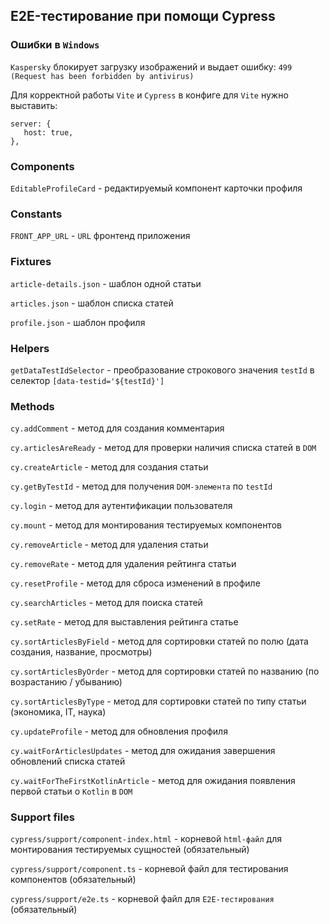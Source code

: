 ## E2E-тестирование при помощи Cypress

### Ошибки в `Windows`

`Kaspersky` блокирует загрузку изображений и выдает ошибку:
`499 (Request has been forbidden by antivirus)`

Для корректной работы `Vite` и `Cypress` в конфиге для `Vite` нужно выставить:
```
server: {
   host: true,
},
```

### Components

`EditableProfileCard` - редактируемый компонент карточки профиля

### Constants

`FRONT_APP_URL` - `URL` фронтенд приложения

### Fixtures

`article-details.json` - шаблон одной статьи 

`articles.json` - шаблон списка статей

`profile.json` - шаблон профиля

### Helpers

`getDataTestIdSelector` - преобразование строкового значения `testId` в селектор `[data-testid='${testId}']`

### Methods

`cy.addComment` - метод для создания комментария

`cy.articlesAreReady` - метод для проверки наличия списка статей в `DOM`

`cy.createArticle` - метод для создания статьи

`cy.getByTestId` - метод для получения `DOM-элемента` по `testId`

`cy.login` - метод для аутентификации пользователя

`cy.mount` - метод для монтирования тестируемых компонентов

`cy.removeArticle` - метод для удаления статьи

`cy.removeRate` - метод для удаления рейтинга статьи

`cy.resetProfile` - метод для сброса изменений в профиле

`cy.searchArticles` - метод для поиска статей

`cy.setRate` - метод для выставления рейтинга статье

`cy.sortArticlesByField` - метод для сортировки статей по полю (дата создания, название, просмотры)

`cy.sortArticlesByOrder` - метод для сортировки статей по названию (по возрастанию / убыванию)

`cy.sortArticlesByType` - метод для сортировки статей по типу статьи (экономика, IT, наука)

`cy.updateProfile` - метод для обновления профиля

`cy.waitForArticlesUpdates` - метод для ожидания завершения обновлений списка статей

`cy.waitForTheFirstKotlinArticle` - метод для ожидания появления первой статьи о `Kotlin` в `DOM`

### Support files

`cypress/support/component-index.html` - корневой `html-файл` для монтирования тестируемых сущностей (обязательный)

`cypress/support/component.ts` - корневой файл для тестирования компонентов (обязательный)

`cypress/support/e2e.ts` - корневой файл для `E2E-тестирования` (обязательный)
